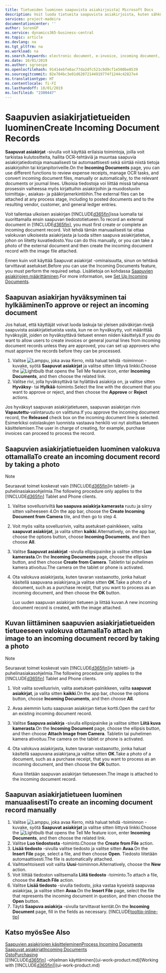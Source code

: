 ```yaml
---
title: Tietueiden luominen saapuvista asiakirjoista| Microsoft Docs
description: Voit luoda tietueita saapuvista asiakirjoista, kuten sähköisistä laskuista, ja hallita OCR-tehtäviä, sähköistä kaupankäyntiä ja asiakirjojen vaihtopalvelua.
services: project-madeira
documentationcenter: ''
author: SorenGP
ms.service: dynamics365-business-central
ms.topic: article
ms.devlang: na
ms.tgt_pltfrm: na
ms.workload: na
ms.search.keywords: electronic document, e-invoice, incoming document, OCR, ecommerce, document exchange, import invoice
ms.date: 10/01/2019
ms.author: sgroespe
ms.openlocfilehash: 91414ebfe6ac77da2dfc521c9d9cf1e500be8539
ms.sourcegitcommit: 02e704bc3e01d62072144919774f1244c42827e4
ms.translationtype: HT
ms.contentlocale: fi-FI
ms.lasthandoff: 10/01/2019
ms.locfileid: "2300447"
---
```

# <a name="create-incoming-document-records"></a><span data-ttu-id="743c9-103">Saapuvien asiakirjatietueiden luominen</span><span class="sxs-lookup"><span data-stu-id="743c9-103">Create Incoming Document Records</span></span>
<span data-ttu-id="743c9-104">**Saapuvat asiakirjat** -sivulla voit käyttää erilaisia toimintoja, joilla voit tarkistaa kulutositteita, hallita OCR-tehtäviä ja muuntaa saapuvia asiakirjatiedostoja manuaalisesti tai automaattisesti sekä siirtää niistä tietoja asiakirjoihin tai kirjanpitoriveille.</span><span class="sxs-lookup"><span data-stu-id="743c9-104">On the **Incoming Documents** page, you can use different functions to review expense receipts, manage OCR tasks, and convert incoming document files, manually or automatically, to the relevant documents or journal lines.</span></span> <span data-ttu-id="743c9-105">Ulkoisia tiedostoja voi liittää missä tahansa prosessin vaiheessa myös kirjattuihin asiakirjoihin ja muodostuviin toimittaja-, asiakas- ja pääkirjamerkintöihin.</span><span class="sxs-lookup"><span data-stu-id="743c9-105">The external files can be attached at any process stage, including to posted documents and to the resulting vendor, customer, and general ledger entries.</span></span>

<span data-ttu-id="743c9-106">Voit tallentaa ulkoisen asiakirjan [!INCLUDE[d365fin](includes/d365fin_md.md)]issa luomalla tai suorittamalla ensin saapuvan tiedostotietueen.</span><span class="sxs-lookup"><span data-stu-id="743c9-106">To record an external document in [!INCLUDE[d365fin](includes/d365fin_md.md)], you must first create or complete an incoming document record.</span></span> <span data-ttu-id="743c9-107">Voit tehdä tämän manuaalisesti tai ottaa valokuvan ulkoisesta asiakirjasta ja luoda sitten saapuva asiakirjatietue, johon on liitetty kuvatiedosto.</span><span class="sxs-lookup"><span data-stu-id="743c9-107">You can do this manually, or you can take a photo of the external document and then create the incoming document record with the image file attached.</span></span>

<span data-ttu-id="743c9-108">Ennen kuin voit käyttää Saapuvat asiakirjat -ominaisuutta, sinun on tehtävä tarvittavat asetukset.</span><span class="sxs-lookup"><span data-stu-id="743c9-108">Before you can use the Incoming Documents feature, you must perform the required setup.</span></span> <span data-ttu-id="743c9-109">Lisätietoja on kohdassa [Saapuvien asiakirjojen määrittäminen](across-how-setup-income-documents.md).</span><span class="sxs-lookup"><span data-stu-id="743c9-109">For more information, see [Set Up Incoming Documents](across-how-setup-income-documents.md).</span></span>

## <a name="to-approve-or-reject-an-incoming-document"></a><span data-ttu-id="743c9-110">Saapuvan asiakirjan hyväksyminen tai hylkääminen</span><span class="sxs-lookup"><span data-stu-id="743c9-110">To approve or reject an incoming document</span></span>
<span data-ttu-id="743c9-111">Jos haluat, että käyttäjät voivat luoda laskuja tai yleisen päiväkirjan rivejä saapuvista asiakirjatietueista vasta, kun ne on hyväksytty, voit määrittää hyväksyjät, joiden on hyväksyttävä tietueet ennen niiden käsittelyä.</span><span class="sxs-lookup"><span data-stu-id="743c9-111">If you do want to allow users to create invoices or general journal lines from incoming document records unless they are approved, you can set up approvers who must approve the records before they can be processed.</span></span>

1. <span data-ttu-id="743c9-112">Valitse ![Lamppu, joka avaa Kerro, mitä haluat tehdä -toiminnon](media/ui-search/search_small.png "Kerro, mitä haluat tehdä") -kuvake, syötä **Saapuvat asiakirjat** ja valitse sitten liittyvä linkki.</span><span class="sxs-lookup"><span data-stu-id="743c9-112">Choose the ![Lightbulb that opens the Tell Me feature](media/ui-search/search_small.png "Tell me what you want to do") icon, enter **Incoming Documents**, and then choose the related link.</span></span>
2. <span data-ttu-id="743c9-113">Valitse rivi, jolla hyväksyttävä tai hylättävä asiakirja on, ja valitse sitten **Hyväksy**- tai **Hylkää**-toiminto.</span><span class="sxs-lookup"><span data-stu-id="743c9-113">Select the line with the document that you want to approve or reject, and then choose the **Approve** or **Reject** actions.</span></span>

<span data-ttu-id="743c9-114">Jos hyväksyt saapuvan asiakirjatietueen, saapuvan asiakirjan rivin **Vapautettu**-valintaruutu on valittuna.</span><span class="sxs-lookup"><span data-stu-id="743c9-114">If you approve the incoming document record, the **Released** check box on the incoming document line is selected.</span></span> <span data-ttu-id="743c9-115">Esimerkiksi ostolaskujen luonnista vastaava henkilö voi nyt aloittaa tietueen käsittelemisen.</span><span class="sxs-lookup"><span data-stu-id="743c9-115">The user in charge of creating, for example, purchase invoices can proceed to process the record.</span></span>

## <a name="to-create-an-incoming-document-record-by-taking-a-photo"></a><span data-ttu-id="743c9-116">Saapuvien asiakirjatietueiden luominen valokuva ottamalla</span><span class="sxs-lookup"><span data-stu-id="743c9-116">To create an incoming document record by taking a photo</span></span>
> [!NOTE]  
>   <span data-ttu-id="743c9-117">Seuraavat toimet koskevat vain [!INCLUDE[d365fin](includes/d365fin_md.md)]in tabletti- ja puhelinasiakasohjelmia.</span><span class="sxs-lookup"><span data-stu-id="743c9-117">The following procedure only applies to the [!INCLUDE[d365fin](includes/d365fin_md.md)] Tablet and Phone clients.</span></span>

1. <span data-ttu-id="743c9-118">Valitse sovellusriviltä **luo saapuva asiakirja kamerasta** ruutu ja siirry sitten vaiheeseen 4.</span><span class="sxs-lookup"><span data-stu-id="743c9-118">On the app bar, choose the **Create Incoming Document from Camera** tile, and then go to step 4.</span></span>
2. <span data-ttu-id="743c9-119">Voit myös valita sovellusrivin, valita asetukset-painikkeen, valita **saapuvat asiakirjat**, ja valita sitten **kaikki**.</span><span class="sxs-lookup"><span data-stu-id="743c9-119">Alternatively, on the app bar, choose the options button, choose **Incoming Documents**, and then choose **All**.</span></span>
3. <span data-ttu-id="743c9-120">Valitse **Saapuvat asiakirjat** -sivulla ellipsipainike ja valitse sitten **Luo kamerasta**.</span><span class="sxs-lookup"><span data-stu-id="743c9-120">On the **Incoming Documents** page, choose the ellipsis button, and then choose **Create from Camera**.</span></span> <span data-ttu-id="743c9-121">Tabletin tai puhelimen kamera ativoituu.</span><span class="sxs-lookup"><span data-stu-id="743c9-121">The camera on the tablet or phone is activated.</span></span>
4. <span data-ttu-id="743c9-122">Ota valokuva asiakirjasta, kuten tavaran vastaanotto, jonka haluat käsitellä saapuvana asiakirjana,ja valitse sitten **OK**.</span><span class="sxs-lookup"><span data-stu-id="743c9-122">Take a photo of a document, such as a purchase receipt, that you want to process as an incoming document, and then choose the **OK** button.</span></span>

    <span data-ttu-id="743c9-123">Luo uuden saapuvan asiakirjan tietueen ja liittää kuvan.</span><span class="sxs-lookup"><span data-stu-id="743c9-123">A new incoming document record is created, with the image attached.</span></span>

## <a name="to-attach-an-image-to-an-incoming-document-record-by-taking-a-photo"></a><span data-ttu-id="743c9-124">Kuvan liittäminen saapuvien asiakirjatietueiden tietueeseen valokuva ottamalla</span><span class="sxs-lookup"><span data-stu-id="743c9-124">To attach an image to an incoming document record by taking a photo</span></span>
> [!NOTE]  
>   <span data-ttu-id="743c9-125">Seuraavat toimet koskevat vain [!INCLUDE[d365fin](includes/d365fin_md.md)]in tabletti- ja puhelinasiakasohjelmia.</span><span class="sxs-lookup"><span data-stu-id="743c9-125">The following procedure only applies to the [!INCLUDE[d365fin](includes/d365fin_md.md)] Tablet and Phone clients.</span></span>

1. <span data-ttu-id="743c9-126">Voit valita sovellusrivin, valita asetukset-painikkeen, valita **saapuvat asiakirjat**, ja valita sitten **kaikki**.</span><span class="sxs-lookup"><span data-stu-id="743c9-126">On the app bar, choose the options button, choose **Incoming Documents**, and then choose **All**.</span></span>
2. <span data-ttu-id="743c9-127">Avaa aiemmin luotu saapuvan asiakirjan tietue kortti.</span><span class="sxs-lookup"><span data-stu-id="743c9-127">Open the card for an existing incoming document record.</span></span>
3. <span data-ttu-id="743c9-128">Valitse **Saapuva asiakirja** -sivulla ellipsipainike ja valitse sitten **Liitä kuva kamerasta**.</span><span class="sxs-lookup"><span data-stu-id="743c9-128">On the **Incoming Document** page, choose the ellipsis button, and then choose **Attach Image from Camera**.</span></span> <span data-ttu-id="743c9-129">Tabletin tai puhelimen kamera ativoituu.</span><span class="sxs-lookup"><span data-stu-id="743c9-129">The camera on the tablet or phone is activated.</span></span>
4. <span data-ttu-id="743c9-130">Ota valokuva asiakirjasta, kuten tavaran vastaanotto, jonka haluat käsitellä saapuvana asiakirjana,ja valitse sitten **OK**.</span><span class="sxs-lookup"><span data-stu-id="743c9-130">Take a photo of a document, such as a purchase receipt, that you want to process as an incoming document, and then choose the **OK** button.</span></span>

    <span data-ttu-id="743c9-131">Kuva liitetään saapuvan asiakirjan tietueeseen.</span><span class="sxs-lookup"><span data-stu-id="743c9-131">The image is attached to the incoming document record.</span></span>

## <a name="to-create-an-incoming-document-record-manually"></a><span data-ttu-id="743c9-132">Saapuvan asiakirjatietueen luominen manuaalisesti</span><span class="sxs-lookup"><span data-stu-id="743c9-132">To create an incoming document record manually</span></span>
1. <span data-ttu-id="743c9-133">Valitse ![Lamppu, joka avaa Kerro, mitä haluat tehdä -toiminnon](media/ui-search/search_small.png "Kerro, mitä haluat tehdä") -kuvake, syötä **Saapuvat asiakirjat** ja valitse sitten liittyvä linkki.</span><span class="sxs-lookup"><span data-stu-id="743c9-133">Choose the ![Lightbulb that opens the Tell Me feature](media/ui-search/search_small.png "Tell me what you want to do") icon, enter **Incoming Documents**, and then choose the related link.</span></span>
2. <span data-ttu-id="743c9-134">Valitse **Luo tiedostosta** -toiminto.</span><span class="sxs-lookup"><span data-stu-id="743c9-134">Choose the **Create from File** action.</span></span>  
3. <span data-ttu-id="743c9-135">**Lisää tiedosto** -sivulla valitse tiedosto ja valitse sitten **Avaa**.</span><span class="sxs-lookup"><span data-stu-id="743c9-135">On the **Insert File** page, select a file, and then choose **Open**.</span></span> <span data-ttu-id="743c9-136">Tiedosto liitetään automaattisesti.</span><span class="sxs-lookup"><span data-stu-id="743c9-136">The file is automatically attached.</span></span>
4. <span data-ttu-id="743c9-137">Vaihtoehtoisesti voit valita **Uusi**-toiminnon.</span><span class="sxs-lookup"><span data-stu-id="743c9-137">Alternatively, choose the **New** action.</span></span>
5. <span data-ttu-id="743c9-138">Voit liittää tiedoston valitsemalla **Liitä tiedosto** -toiminto.</span><span class="sxs-lookup"><span data-stu-id="743c9-138">To attach a file, choose the **Attach File** action.</span></span>
6. <span data-ttu-id="743c9-139">Valitse **Lisää tiedosto** -sivulla tiedosto, joka vastaa kyseistä saapuvaa asiakirjaa, ja valitse sitten **Avaa**.</span><span class="sxs-lookup"><span data-stu-id="743c9-139">On the **Insert File** page, select the file that represents the incoming document in question, and then choose the **Open** button.</span></span>
7. <span data-ttu-id="743c9-140">Täytä **Saapuva asiakirja** -sivulla tarvittavat kentät.</span><span class="sxs-lookup"><span data-stu-id="743c9-140">On the **Incoming Document** page, fill in the fields as necessary.</span></span> [!INCLUDE[tooltip-inline-tip](includes/tooltip-inline-tip_md.md)]

## <a name="see-also"></a><span data-ttu-id="743c9-141">Katso myös</span><span class="sxs-lookup"><span data-stu-id="743c9-141">See Also</span></span>
[<span data-ttu-id="743c9-142">Saapuvien asiakirjojen käsitteleminen</span><span class="sxs-lookup"><span data-stu-id="743c9-142">Process Incoming Documents</span></span>](across-process-income-documents.md)  
[<span data-ttu-id="743c9-143">Saapuvat asiakirjat</span><span class="sxs-lookup"><span data-stu-id="743c9-143">Incoming Documents</span></span>](across-income-documents.md)  
[<span data-ttu-id="743c9-144">Osto</span><span class="sxs-lookup"><span data-stu-id="743c9-144">Purchasing</span></span>](purchasing-manage-purchasing.md)  
<span data-ttu-id="743c9-145">[[!INCLUDE[d365fin](includes/d365fin_md.md)] -ohjelman käyttäminen](ui-work-product.md)</span><span class="sxs-lookup"><span data-stu-id="743c9-145">[Working with [!INCLUDE[d365fin](includes/d365fin_md.md)]](ui-work-product.md)</span></span>

